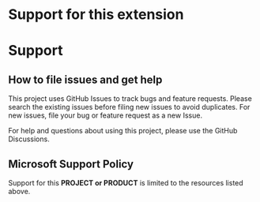 # Support for this extension

# Support

## How to file issues and get help

This project uses GitHub Issues to track bugs and feature requests. Please search the existing
issues before filing new issues to avoid duplicates. For new issues, file your bug or
feature request as a new Issue.

For help and questions about using this project, please use the GitHub Discussions.

## Microsoft Support Policy

Support for this **PROJECT or PRODUCT** is limited to the resources listed above.
